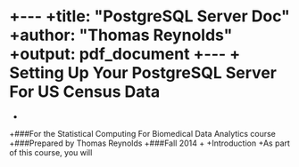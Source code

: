 +---
+title: "PostgreSQL Server Doc"
+author: "Thomas Reynolds"
+output: pdf_document
+---
+
Setting Up Your PostgreSQL Server For US Census Data
====================================================
+
+###For the Statistical Computing For Biomedical Data Analytics course
+###Prepared by Thomas Reynolds
+###Fall 2014
+
+Introduction
+As part of this course, you will 